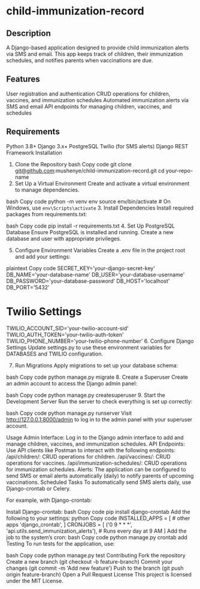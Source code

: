 # child-immunization-record
## Description
A Django-based application designed to provide child immunization alerts via SMS and email. This app keeps track of children, their immunization schedules, and notifies parents when vaccinations are due.

## Features
User registration and authentication
CRUD operations for children, vaccines, and immunization schedules
Automated immunization alerts via SMS and email
API endpoints for managing children, vaccines, and schedules
## Requirements
Python 3.8+
Django 3.x+
PostgreSQL
Twilio (for SMS alerts)
Django REST Framework
Installation
1. Clone the Repository
bash
Copy code
git clone git@github.com:mushenye/child-immunization-record.git
cd your-repo-name
2. Set Up a Virtual Environment
Create and activate a virtual environment to manage dependencies.

bash
Copy code
python -m venv env
source env/bin/activate  # On Windows, use `env\Scripts\activate`
3. Install Dependencies
Install required packages from requirements.txt:

bash
Copy code
pip install -r requirements.txt
4. Set Up PostgreSQL Database
Ensure PostgreSQL is installed and running. Create a new database and user with appropriate privileges.

5. Configure Environment Variables
Create a .env file in the project root and add your settings:

plaintext
Copy code
SECRET_KEY='your-django-secret-key'
DB_NAME='your-database-name'
DB_USER='your-database-username'
DB_PASSWORD='your-database-password'
DB_HOST='localhost'
DB_PORT='5432'

# Twilio Settings
TWILIO_ACCOUNT_SID='your-twilio-account-sid'
TWILIO_AUTH_TOKEN='your-twilio-auth-token'
TWILIO_PHONE_NUMBER='your-twilio-phone-number'
6. Configure Django Settings
Update settings.py to use these environment variables for DATABASES and TWILIO configuration.

7. Run Migrations
Apply migrations to set up your database schema:

bash
Copy code
python manage.py migrate
8. Create a Superuser
Create an admin account to access the Django admin panel:

bash
Copy code
python manage.py createsuperuser
9. Start the Development Server
Run the server to check everything is set up correctly:

bash
Copy code
python manage.py runserver
Visit http://127.0.0.1:8000/admin to log in to the admin panel with your superuser account.

Usage
Admin Interface: Log in to the Django admin interface to add and manage children, vaccines, and immunization schedules.
API Endpoints: Use API clients like Postman to interact with the following endpoints:
/api/children/: CRUD operations for children.
/api/vaccines/: CRUD operations for vaccines.
/api/immunization-schedules/: CRUD operations for immunization schedules.
Alerts: The application can be configured to send SMS or email alerts automatically (daily) to notify parents of upcoming vaccinations.
Scheduled Tasks
To automatically send SMS alerts daily, use Django-crontab or Celery.

For example, with Django-crontab:

Install Django-crontab:
bash
Copy code
pip install django-crontab
Add the following to your settings:
python
Copy code
INSTALLED_APPS = [
    # other apps
    'django_crontab',
]
CRONJOBS = [
    ('0 9 * * *', 'api.utils.send_immunization_alerts'),  # Runs every day at 9 AM
]
Add the job to the system’s cron:
bash
Copy code
python manage.py crontab add
Testing
To run tests for the application, use:

bash
Copy code
python manage.py test
Contributing
Fork the repository
Create a new branch (git checkout -b feature-branch)
Commit your changes (git commit -m 'Add new feature')
Push to the branch (git push origin feature-branch)
Open a Pull Request
License
This project is licensed under the MIT License.